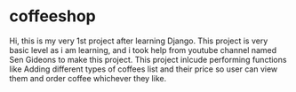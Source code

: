 # coffeeshop
Hi, this is my very 1st project after learning Django. This project is very basic level as i am learning, and i took help from youtube channel named Sen Gideons to make this project. This project inlcude performing functions like Adding different types of coffees list and their price so user can view them and order coffee whichever they like.
